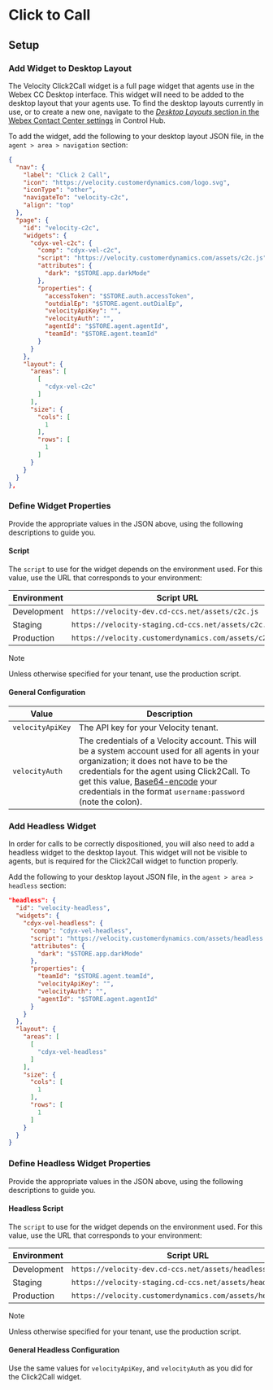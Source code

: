 # Click to Call

## Setup

### Add Widget to Desktop Layout

The Velocity Click2Call widget is a full page widget that agents use in the Webex CC Desktop interface. This widget will need to be added to the desktop layout that your agents use. To find the desktop layouts currently in use, or to create a new one, navigate to the [_Desktop Layouts_ section in the Webex Contact Center settings](https://admin.webex.com/wxcc/desktop-experience/desktop-layouts) in Control Hub.

To add the widget, add the following to your desktop layout JSON file, in the `agent > area > navigation` section:

```json
{
  "nav": {
    "label": "Click 2 Call",
    "icon": "https://velocity.customerdynamics.com/logo.svg",
    "iconType": "other",
    "navigateTo": "velocity-c2c",
    "align": "top"
  },
  "page": {
    "id": "velocity-c2c",
    "widgets": {
      "cdyx-vel-c2c": {
        "comp": "cdyx-vel-c2c",
        "script": "https://velocity.customerdynamics.com/assets/c2c.js",
        "attributes": {
          "dark": "$STORE.app.darkMode"
        },
        "properties": {
          "accessToken": "$STORE.auth.accessToken",
          "outdialEp": "$STORE.agent.outDialEp",
          "velocityApiKey": "",
          "velocityAuth": "",
          "agentId": "$STORE.agent.agentId",
          "teamId": "$STORE.agent.teamId"
        }
      }
    },
    "layout": {
      "areas": [
        [
          "cdyx-vel-c2c"
        ]
      ],
      "size": {
        "cols": [
          1
        ],
        "rows": [
          1
        ]
      }
    }
  }
},
```

### Define Widget Properties

Provide the appropriate values in the JSON above, using the following descriptions to guide you.

#### Script

The `script` to use for the widget depends on the environment used. For this value, use the URL that corresponds to your environment:

| Environment | Script URL                                            |
| ----------- | ----------------------------------------------------- |
| Development | `https://velocity-dev.cd-ccs.net/assets/c2c.js`       |
| Staging     | `https://velocity-staging.cd-ccs.net/assets/c2c.js`   |
| Production  | `https://velocity.customerdynamics.com/assets/c2c.js` |

> [!NOTE]
> Unless otherwise specified for your tenant, use the production script.

#### General Configuration

| Value            | Description                                                                                                                                                                                                                                                                                                                  |
| ---------------- | ---------------------------------------------------------------------------------------------------------------------------------------------------------------------------------------------------------------------------------------------------------------------------------------------------------------------------- |
| `velocityApiKey` | The API key for your Velocity tenant.                                                                                                                                                                                                                                                                                        |
| `velocityAuth`   | The credentials of a Velocity account. This will be a system account used for all agents in your organization; it does not have to be the credentials for the agent using Click2Call. To get this value, [Base64-encode](https://www.base64encode.org/) your credentials in the format `username:password` (note the colon). |

### Add Headless Widget

In order for calls to be correctly dispositioned, you will also need to add a headless widget to the desktop layout. This widget will not be visible to agents, but is required for the Click2Call widget to function properly.

Add the following to your desktop layout JSON file, in the `agent > area > headless` section:

```json
"headless": {
  "id": "velocity-headless",
  "widgets": {
    "cdyx-vel-headless": {
      "comp": "cdyx-vel-headless",
      "script": "https://velocity.customerdynamics.com/assets/headless.js",
      "attributes": {
        "dark": "$STORE.app.darkMode"
      },
      "properties": {
        "teamId": "$STORE.agent.teamId",
        "velocityApiKey": "",
        "velocityAuth": "",
        "agentId": "$STORE.agent.agentId"
      }
    }
  },
  "layout": {
    "areas": [
      [
        "cdyx-vel-headless"
      ]
    ],
    "size": {
      "cols": [
        1
      ],
      "rows": [
        1
      ]
    }
  }
}
```

### Define Headless Widget Properties

Provide the appropriate values in the JSON above, using the following descriptions to guide you.

#### Headless Script

The `script` to use for the widget depends on the environment used. For this value, use the URL that corresponds to your environment:

| Environment | Script URL                                                 |
| ----------- | ---------------------------------------------------------- |
| Development | `https://velocity-dev.cd-ccs.net/assets/headless.js`       |
| Staging     | `https://velocity-staging.cd-ccs.net/assets/headless.js`   |
| Production  | `https://velocity.customerdynamics.com/assets/headless.js` |

> [!NOTE]
> Unless otherwise specified for your tenant, use the production script.

#### General Headless Configuration

Use the same values for `velocityApiKey`, and `velocityAuth` as you did for the Click2Call widget.

